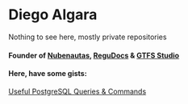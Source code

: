 # Diego Algara

Nothing to see here, mostly private repositories

#### Founder of [Nubenautas](https://nubenautas.com/), [ReguDocs](https://regudocs.com/) & [GTFS Studio](https://gtfs.studio)

#### Here, have some gists:
[Useful PostgreSQL Queries & Commands](https://gist.github.com/mencargo/79447185034ebabcb49087008fbdc266)

